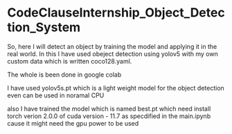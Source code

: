# CodeClauseInternship_Object_Detection_System
So, here I will detect an object by training the model and applying it in the real world.
In this I have used obeject detection using yolov5 with my own custom data which is written coco128.yaml.

The whole is been done in google colab 

I have used yolov5s.pt which is a light weight model for the object detection even can be used in  noramal CPU

also I have trained the model which is named best.pt which need install torch verion 2.0.0 of cuda version - 11.7 as specdified in the main.ipynb cause it might need the gpu power to be used
